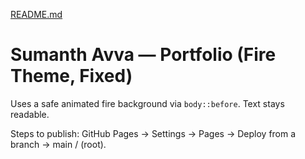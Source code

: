 
[README.md](https://github.com/user-attachments/files/22234367/README.md)
# Sumanth Avva — Portfolio (Fire Theme, Fixed)
Uses a safe animated fire background via `body::before`. Text stays readable.

Steps to publish: GitHub Pages → Settings → Pages → Deploy from a branch → main / (root).
